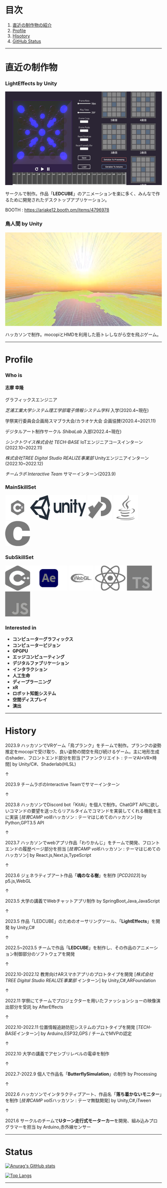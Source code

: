 # 目次
1. [直近の制作物の紹介](#anchor1)
2. [Profile](#anchor2)
3. [Hisotory](#anchor3)
4. [GitHub Status](#anchor4)

---
<a id="anchor1"></a>
# 直近の制作物

### LightEffects by Unity
<img src="./images/LEDCUBEAnimeGeneretor.png" width="600" height="300">

サークルで制作。作品「**LEDCUBE**」のアニメーションを楽に多く、みんなで作るために開発されたデスクトップアプリケーション。

BOOTH : https://ariake12.booth.pm/items/4796978

### 鳥人間 by Unity

<img src="./images/bird_human.png" width="600" height="300">

ハッカソンで制作。mocopiとHMDを利用した筋トレしながら空を飛ぶゲーム。

---
<a id="anchor2"></a>
# Profile

### Who is
#### 志摩 幸隆
グラフィックスエンジニア

*芝浦工業大学システム理工学部電子情報システム学科* 入学(2020.4~現在)

学祭実行委員会企画局スマブラ大会/カラオケ大会 企画協賛(2020.4~2021.11)

デジタルアート制作サークル *ShibaLab* 入部(2022.4~現在)

*シンクトワイス株式会社 TECH-BASE* IoTエンジニアコースインターン(2022.10~2022.11)

*株式会社TREE Digital Studio REALIZE事業部* Unityエンジニアインターン(2022.10~2022.12)

*チームラボ Interactive Team* サマーインターン(2023.9)

### MainSkillSet
<img src="./images/CSharp.png" width="80" height="80"><img src="./images/Official_unity_logo.png" width="180" height="80">
<img src="./images/newimg2023731586809.png" width="80" height="80">
<img src="./images/java.png" width="80" height="80">
<img src="./images/newimg2023732724384.png" width="80" height="80">


### SubSkillSet
<img src="./images/C++.png" width="80" height="80"><img src="./images/ae.png" width="120" height="80">
<img src="./images/WebGL.png" width="80" height="80">
<img src="./images/newimg20237315822855.png" width="100" height="80">
<img src="./images/ts.png" width="80" height="80">
<img src="./images/OhO3FtHRfvKkBRr1688318468_1688318525.png" width="80" height="80">
  
### Interested in
- **コンピューターグラフィックス**
- **コンピュータービジョン**
- **GPGPU**
- **エッジコンピューティング**
- **デジタルファブリケーション**
- **インタラクション**
- **人工生命**
- **ディープラーニング**
- **xR**
- **ロボット知能システム**
- **空間ディスプレイ**
- **演出**

---
<a id="anchor3"></a>
# History

2023.9 ハッカソンでVRゲーム「鳥プランク」をチームで制作。プランクの姿勢推定をmocopiで受け取り、良い姿勢の間空を飛び続けるゲーム。主に地形生成のshader、フロントエンド部分を担当 [*ファンクリエイト : テーマAI×VR×時間] by Unity/C#、Shaderlab(HLSL)

↑

2023.9 チームラボのInteractive Teamでサマーインターン

↑

2023.8 ハッカソンでDiscord bot「KitAI」を個人で制作。ChatGPT APIに欲しいコマンドの要望を送ったらリアルタイムでコマンドを実装してくれる機能を主に実装
[*技育CAMP vol8*ハッカソン : テーマはじめてのハッカソン] by Python,GPT3.5 API

↑

2023.7 ハッカソンでwebアプリ作品「わりかんじ」をチームで開発、フロントエンドの履歴ページ部分を担当 [*技育CAMP vol6*ハッカソン : テーマはじめてのハッカソン] by React.js,Next.js,TypeScript

↑

2023.6 ジェネラティブアート作品「**魂のなる樹**」を制作 [*PCD2023*] by p5.js,WebGL

↑

2023.5 大学の講義でWebチャットアプリ制作 by SpringBoot,Java,JavaScript

↑

2023.5 作品「LEDCUBE」のためのオーサリングツール、「**LightEffects**」を開発 by Unity,C#

↑

2022.5~2023.5 チームで作品「**LEDCUBE**」を制作し、その作品のアニメーション制御部分のソフトウェアを開発  

↑

2022.10-2022.12 教育向けARスマホアプリのプロトタイプを開発 [*株式会社TREE Digital Studio* *REALIZE事業部* インターン] by Unity,C#,ARFoundation   

↑

2022.11 学祭にてチームでプロジェクターを用いたファッションショーの映像演出部分を受託 by AfterEffects  

↑

2022.10-2022.11 位置情報追跡防犯システムのプロトタイプを開発 [*TECH-BASE*インターン] by Arduino,ESP32,GPS / チームでMVPの認定

↑

2022.10 大学の講義でアセンブリレベルの電卓を制作

↑

2022.7-2022.9 個人で作品名「**ButterflySimulation**」の制作 by Processing

↑

2022.6 ハッカソンでインタラクティブアート、作品名「**落ち着かないモニター**」を制作 [*技育CAMP vol5*ハッカソン : テーマ無駄開発] by Unity,C#,iTween

↑

2021.6 サークルのチームで**Uターン走行式モーターカー**を開発、組み込みプログラマーを担当 by Arduino,赤外線センサー



---
<a id="anchor4"></a>
# Status

[![Anurag's GitHub stats](https://github-readme-stats.vercel.app/api?username=yukitakaGrid)](https://github.com/yukitakaGrid/github-readme-stats)

[![Top Langs](https://github-readme-stats.vercel.app/api/top-langs/?username=yukitakaGrid)](https://github.com/yukitakaGrid/github-readme-stats)

---
